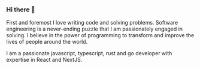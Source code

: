 ### Hi there 👋
First and foremost I love writing code and solving problems.
Software engineering is a never-ending puzzle that I am passionately engaged in solving. I believe in the power of programming to transform and improve the lives of people around the world.

I am a passionate javascript, typescript, rust and go developer with expertise in React and NextJS.

<!--
**killpowa/killpowa** is a ✨ _special_ ✨ repository because its `README.md` (this file) appears on your GitHub profile.

Here are some ideas to get you started:

- 🔭 I’m currently working on ...
- 🌱 I’m currently learning ...
- 👯 I’m looking to collaborate on ...
- 🤔 I’m looking for help with ...
- 💬 Ask me about ...
- 📫 How to reach me: ...
- 😄 Pronouns: ...
- ⚡ Fun fact: ...
-->
